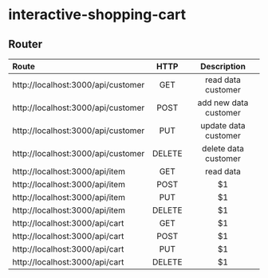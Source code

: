 # interactive-shopping-cart

## Router



| Route       | HTTP          | Description  |
| :-------------|:-------------:| :-----:|
| http://localhost:3000/api/customer   | GET      | read data customer |
| http://localhost:3000/api/customer   | POST     |   add new data customer |
| http://localhost:3000/api/customer   | PUT      |    update data customer |
| http://localhost:3000/api/customer   | DELETE      |    delete data customer |
| http://localhost:3000/api/item       | GET      |    read data  |
| http://localhost:3000/api/item       | POST     |    $1 |
| http://localhost:3000/api/item       | PUT      |    $1 |
| http://localhost:3000/api/item       | DELETE      |    $1 |
| http://localhost:3000/api/cart       | GET      |    $1 |
| http://localhost:3000/api/cart       | POST     |    $1 |
| http://localhost:3000/api/cart       | PUT      |    $1 |
| http://localhost:3000/api/cart       | DELETE      |    $1 |
